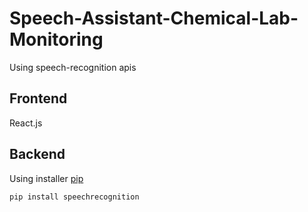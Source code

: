 # Speech-Assistant-Chemical-Lab-Monitoring

Using speech-recognition apis

## Frontend 
React.js

## Backend 

Using installer [pip](https://pip.pypa.io/en/stable/)
```
pip install speechrecognition
```